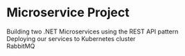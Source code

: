 # Microservice Project

Building two .NET Microservices using the REST API pattern  
Deploying our services to Kubernetes cluster  
RabbitMQ
